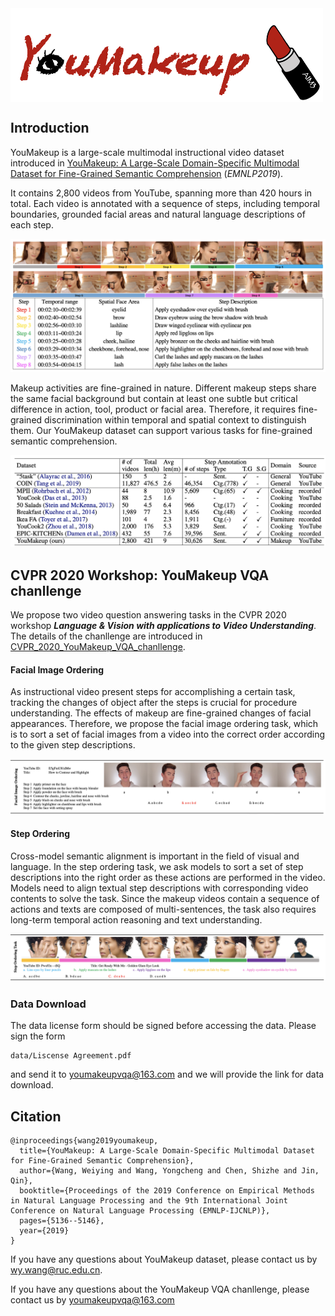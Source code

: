 
<img src="https://github.com/AIM3-RUC/YouMakeup/blob/master/images/logo.png" width = "500" height = "150" alt="" align=center />  


## Introduction
YouMakeup is a large-scale multimodal instructional video dataset introduced in [YouMakeup: A Large-Scale Domain-Specific Multimodal Dataset for Fine-Grained Semantic Comprehension](https://www.aclweb.org/anthology/D19-1517/) (*EMNLP2019*). 

It contains 2,800 videos from YouTube, spanning more than 420 hours in total. Each video is annotated with a sequence of steps, including temporal boundaries, grounded facial areas and natural language descriptions of each step.

![image](https://github.com/AIM3-RUC/YouMakeup/blob/master/images/annotation.png)


Makeup activities are fine-grained in nature. Different makeup steps share the same facial background but contain at least one subtle but critical difference in action, tool, product or facial area. Therefore, it requires fine-grained discrimination within temporal and spatial context to distinguish them. Our YouMakeup dataset can support various tasks for fine-grained semantic comprehension.

![image](https://github.com/AIM3-RUC/YouMakeup/blob/master/images/comparison.png)

## CVPR 2020 Workshop: YouMakeup VQA chanllenge

We propose two video question answering tasks in the CVPR 2020 workshop ***Language & Vision with applications to Video Understanding***. The details of the chanllenge are introduced in [CVPR_2020_YouMakeup_VQA_chanllenge](https://languageandvision.github.io/youmakeup_vqa/index.html).

#### Facial Image Ordering

As instructional video present steps for accomplishing a certain task, tracking the changes of object after the steps is crucial for procedure understanding. The effects of makeup are fine-grained changes of facial appearances. Therefore, we propose the facial image ordering task, which is to sort a set of facial images from a video into the correct order according to the given step descriptions.

![image](https://github.com/AIM3-RUC/YouMakeup/blob/master/images/image_ordering.png)

#### Step Ordering

Cross-model semantic alignment is important in the field of visual and language. In the step ordering task, we ask models to sort a set of step descriptions into the right order as these actions are performed in the video. Models need to align textual step descriptions with corresponding video contents to solve the task. Since the makeup videos contain a sequence of actions and texts are composed of multi-sentences, the task also requires long-term temporal action reasoning and text understanding.

![image](https://github.com/AIM3-RUC/YouMakeup/blob/master/images/step_ordering.png)

### Data Download
The data license form should be signed before accessing the data. Please sign the form
```
data/Liscense Agreement.pdf
```
and send it to youmakeupvqa@163.com and we will provide the link for data download.



## Citation

```
@inproceedings{wang2019youmakeup,
  title={YouMakeup: A Large-Scale Domain-Specific Multimodal Dataset for Fine-Grained Semantic Comprehension},
  author={Wang, Weiying and Wang, Yongcheng and Chen, Shizhe and Jin, Qin},
  booktitle={Proceedings of the 2019 Conference on Empirical Methods in Natural Language Processing and the 9th International Joint Conference on Natural Language Processing (EMNLP-IJCNLP)},
  pages={5136--5146},
  year={2019}
}
```

If you have any questions about YouMakeup dataset, please contact us by wy.wang@ruc.edu.cn.

If you have any questions about the YouMakeup VQA chanllenge, please contact us by youmakeupvqa@163.com 
